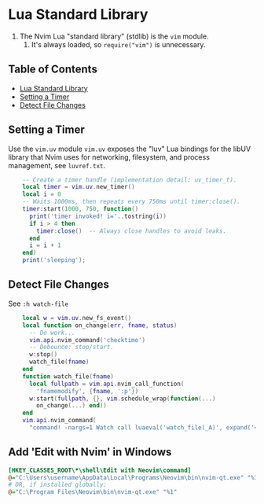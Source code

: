 # Lua Standard Library

1. The Nvim Lua "standard library" (stdlib) is the `vim` module.
    1. It's always loaded, so `require("vim")` is unnecessary.

## Table of Contents
* [Lua Standard Library](#lua-standard-library) 
* [Setting a Timer](#setting-a-timer) 
* [Detect File Changes](#detect-file-changes) 


## Setting a Timer
Use the `vim.uv` module
`vim.uv` exposes the "luv" Lua bindings for the libUV library that Nvim uses
for networking, filesystem, and process management, see `luvref.txt`.
```lua
    -- Create a timer handle (implementation detail: uv_timer_t).
    local timer = vim.uv.new_timer()
    local i = 0
    -- Waits 1000ms, then repeats every 750ms until timer:close().
    timer:start(1000, 750, function()
      print('timer invoked! i='..tostring(i))
      if i > 4 then
        timer:close()  -- Always close handles to avoid leaks.
      end
      i = i + 1
    end)
    print('sleeping');
```

## Detect File Changes
See `:h watch-file`
```lua
    local w = vim.uv.new_fs_event()
    local function on_change(err, fname, status)
      -- Do work...
      vim.api.nvim_command('checktime')
      -- Debounce: stop/start.
      w:stop()
      watch_file(fname)
    end
    function watch_file(fname)
      local fullpath = vim.api.nvim_call_function(
        'fnamemodify', {fname, ':p'})
      w:start(fullpath, {}, vim.schedule_wrap(function(...)
        on_change(...) end))
    end
    vim.api.nvim_command(
      "command! -nargs=1 Watch call luaeval('watch_file(_A)', expand('<args>'))")
```

## Add 'Edit with Nvim' in Windows

```ini
[HKEY_CLASSES_ROOT\*\shell\Edit with Neovim\command]
@="C:\Users\username\AppData\Local\Programs\Neovim\bin\nvim-qt.exe" "%1"
# OR, if installed globally:
@="C:\Program Files\Neovim\bin\nvim-qt.exe" "%1"
```

